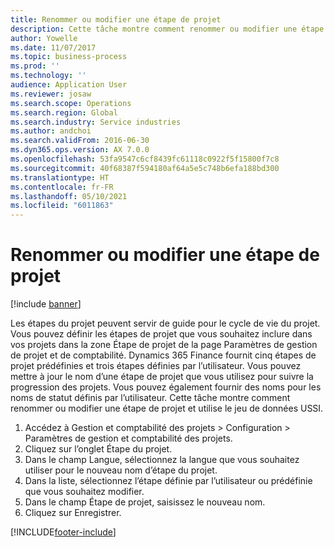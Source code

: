 ```yaml
---
title: Renommer ou modifier une étape de projet
description: Cette tâche montre comment renommer ou modifier une étape de projet.
author: Yowelle
ms.date: 11/07/2017
ms.topic: business-process
ms.prod: ''
ms.technology: ''
audience: Application User
ms.reviewer: josaw
ms.search.scope: Operations
ms.search.region: Global
ms.search.industry: Service industries
ms.author: andchoi
ms.search.validFrom: 2016-06-30
ms.dyn365.ops.version: AX 7.0.0
ms.openlocfilehash: 53fa9547c6cf8439fc61118c0922f5f15800f7c8
ms.sourcegitcommit: 40f68387f594180af64a5e5c748b6efa188bd300
ms.translationtype: HT
ms.contentlocale: fr-FR
ms.lasthandoff: 05/10/2021
ms.locfileid: "6011863"
---
```

# <a name="rename-or-modify-a-project-stage"></a>Renommer ou modifier une étape de projet

[!include [banner](../../includes/banner.md)]

Les étapes du projet peuvent servir de guide pour le cycle de vie du projet. Vous pouvez définir les étapes de projet que vous souhaitez inclure dans vos projets dans la zone Étape de projet de la page Paramètres de gestion de projet et de comptabilité. Dynamics 365 Finance fournit cinq étapes de projet prédéfinies et trois étapes définies par l’utilisateur. Vous pouvez mettre à jour le nom d’une étape de projet que vous utilisez pour suivre la progression des projets. Vous pouvez également fournir des noms pour les noms de statut définis par l’utilisateur. Cette tâche montre comment renommer ou modifier une étape de projet et utilise le jeu de données USSI.

1. Accédez à Gestion et comptabilité des projets > Configuration > Paramètres de gestion et comptabilité des projets.
2. Cliquez sur l’onglet Étape du projet.
3. Dans le champ Langue, sélectionnez la langue que vous souhaitez utiliser pour le nouveau nom d’étape du projet.
4. Dans la liste, sélectionnez l’étape définie par l’utilisateur ou prédéfinie que vous souhaitez modifier. 
5. Dans le champ Étape de projet, saisissez le nouveau nom.
6. Cliquez sur Enregistrer.


[!INCLUDE[footer-include](../../includes/footer-banner.md)]